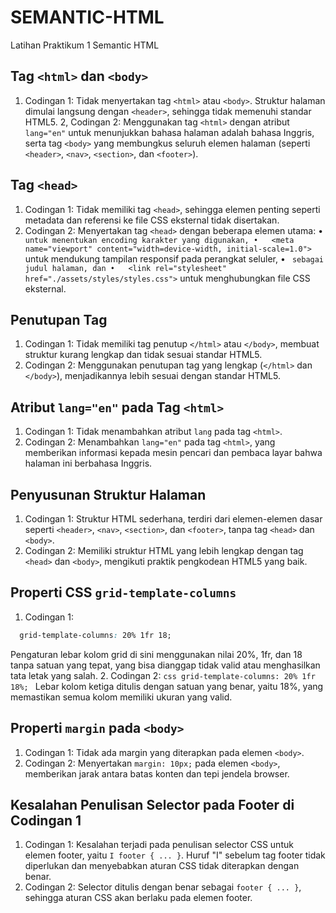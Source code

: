 # SEMANTIC-HTML
Latihan Praktikum 1 Semantic HTML

## Tag `<html>` dan `<body>`
1. Codingan 1:
Tidak menyertakan tag `<html>` atau `<body>`. Struktur halaman dimulai langsung dengan `<header>`, sehingga tidak memenuhi standar HTML5.
2, Codingan 2:
Menggunakan tag `<html>` dengan atribut `lang="en"` untuk menunjukkan bahasa halaman adalah bahasa Inggris, serta tag `<body>` yang membungkus seluruh elemen halaman (seperti `<header>`, `<nav>`, `<section>`, dan `<footer>`).

## Tag `<head>`
1. Codingan 1:
Tidak memiliki tag `<head>`, sehingga elemen penting seperti metadata dan referensi ke file CSS eksternal tidak disertakan.
2. Codingan 2:
Menyertakan tag `<head>` dengan beberapa elemen utama:
•	<meta charset="UTF-8">` untuk menentukan encoding karakter yang digunakan,
•	<meta name="viewport" content="width=device-width, initial-scale=1.0">` untuk mendukung tampilan responsif pada perangkat seluler,
•	<title>HTML5 Semantic</title>` sebagai judul halaman, dan
•	<link rel="stylesheet" href="./assets/styles/styles.css">` untuk menghubungkan file CSS eksternal.

## Penutupan Tag
1. Codingan 1:
Tidak memiliki tag penutup `</html>` atau `</body>`, membuat struktur kurang lengkap dan tidak sesuai standar HTML5.
2. Codingan 2:
Menggunakan penutupan tag yang lengkap (`</html>` dan `</body>`), menjadikannya lebih sesuai dengan standar HTML5.

## Atribut `lang="en"` pada Tag `<html>`
1. Codingan 1:
Tidak menambahkan atribut `lang` pada tag `<html>`.
2. Codingan 2:
Menambahkan `lang="en"` pada tag `<html>`, yang memberikan informasi kepada mesin pencari dan pembaca layar bahwa halaman ini berbahasa Inggris.

## Penyusunan Struktur Halaman
1. Codingan 1:
Struktur HTML sederhana, terdiri dari elemen-elemen dasar seperti `<header>`, `<nav>`, `<section>`, dan `<footer>`, tanpa tag `<head>` dan `<body>`.
2. Codingan 2:
Memiliki struktur HTML yang lebih lengkap dengan tag `<head>` dan `<body>`, mengikuti praktik pengkodean HTML5 yang baik.

## Properti CSS `grid-template-columns`
1. Codingan 1:
  ```css
  	grid-template-columns: 20% 1fr 18;
  ```
Pengaturan lebar kolom grid di sini menggunakan nilai 20%, 1fr, dan 18 tanpa satuan yang tepat, yang bisa dianggap tidak valid atau menghasilkan tata letak yang salah.
2. Codingan 2:
 	 ```css
 	 grid-template-columns: 20% 1fr 18%;
 	 ```
Lebar kolom ketiga ditulis dengan satuan yang benar, yaitu 18%, yang memastikan semua kolom memiliki ukuran yang valid.

## Properti `margin` pada `<body>`
1. Codingan 1:
Tidak ada margin yang diterapkan pada elemen `<body>`.
2. Codingan 2:
Menyertakan `margin: 10px;` pada elemen `<body>`, memberikan jarak antara batas konten dan tepi jendela browser.

## Kesalahan Penulisan Selector pada Footer di Codingan 1
1. Codingan 1:
Kesalahan terjadi pada penulisan selector CSS untuk elemen footer, yaitu `I footer { ... }`. Huruf "I" sebelum tag footer tidak diperlukan dan menyebabkan aturan CSS tidak diterapkan dengan benar.
2. Codingan 2:
Selector ditulis dengan benar sebagai `footer { ... }`, sehingga aturan CSS akan berlaku pada elemen footer.
